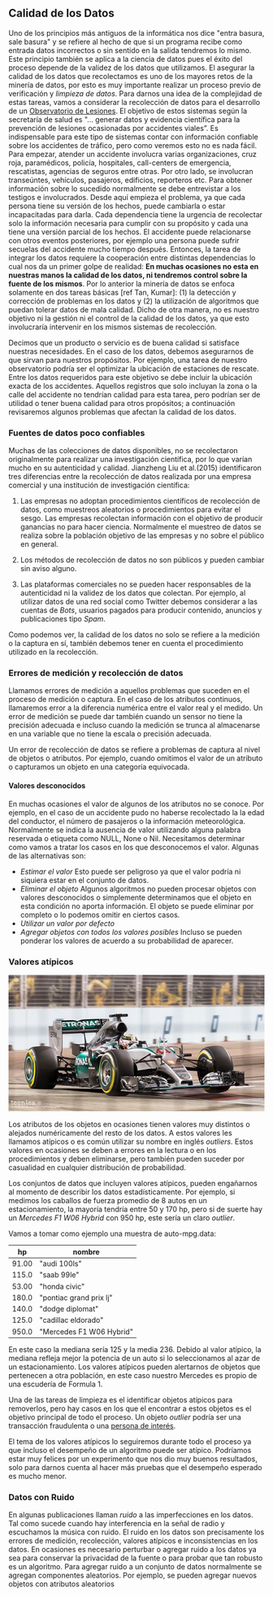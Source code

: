 
## Calidad de los Datos

Uno de los principios más antiguos de la informática nos dice "entra basura, sale basura" y se refiere al hecho de que si un programa recibe como entrada datos incorrectos o sin sentido en la salida tendremos lo mismo. Este principio también se aplica a la ciencia de datos pues el éxito del proceso depende de la validez de los datos que utilizamos. El asegurar la calidad de los datos que recolectamos es uno de los mayores retos de la minería de datos, por esto es muy importante realizar un proceso previo de verificación y *limpieza de datos*. Para darnos una idea de la complejidad de estas tareas, vamos a considerar la recolección de datos para el desarrollo de un [Observatorio de Lesiones](http://conapra.salud.gob.mx/Interior/Observatorio_Nacional_Lesiones.html). El objetivo de estos sistemas según la secretaría de salud es "... generar datos y evidencia científica para la prevención de lesiones ocasionadas por accidentes viales”. Es indispensable para este tipo de sistemas contar con información confiable sobre los accidentes de tráfico, pero como veremos esto no es nada fácil. Para empezar, atender un accidente involucra varias organizaciones, cruz roja, paramédicos, policía, hospitales, call-centers de emergencia, rescatistas, agencias de seguros entre otras. Por otro lado, se involucran transeúntes, vehículos, pasajeros, edificios, reporteros etc. Para obtener información sobre lo sucedido normalmente se debe entrevistar a los testigos e involucrados. Desde aquí empieza el problema, ya que cada persona tiene su versión de los hechos, puede cambiarla o estar incapacitadas para darla. Cada dependencia tiene la urgencia de recolectar solo la información necesaria para cumplir con su propósito y cada una tiene una versión parcial de los hechos. El accidente puede relacionarse con otros eventos posteriores, por ejemplo una persona puede sufrir secuelas del accidente mucho tiempo después. Entonces, la tarea de integrar los datos requiere la cooperación entre distintas dependencias lo cual nos da un primer golpe de realidad: **En muchas ocasiones no esta en nuestras manos la calidad de los datos, ni tendremos control sobre la fuente de los mismos**. Por lo anterior la minería de datos se enfoca solamente en dos tareas básicas [ref Tan, Kumar]: (1) la detección y corrección de problemas en los datos y (2) la utilización de algoritmos que puedan tolerar datos de mala calidad. Dicho de otra manera, no es nuestro objetivo ni la gestión ni el control de la calidad de los datos, ya que esto involucraría intervenir en los mismos sistemas de recolección.

Decimos que un producto o servicio es de buena calidad si satisface nuestras necesidades. En el caso de los datos, debemos asegurarnos de que sirvan para  nuestros propósitos. Por ejemplo, una tarea de nuestro observatorio podría ser el optimizar la ubicación de estaciones de rescate. Entre los datos requeridos para este objetivo se debe incluir la ubicación exacta de los accidentes. Aquellos registros que solo incluyan la zona o la calle del accidente no tendrían calidad para esta tarea, pero podrían ser de utilidad o tener buena calidad para otros propósitos; a continuación revisaremos algunos problemas que afectan la calidad de los datos.

### Fuentes de datos poco confiables

Muchas de las colecciones de datos disponibles, no se recolectaron originalmente para realizar una investigación científica, por lo que varían mucho en su autenticidad y calidad. Jianzheng Liu et al.(2015) identificaron  tres diferencias entre la recolección de datos realizada por una empresa comercial y una institución de investigación científica:

1. Las empresas no adoptan procedimientos científicos de recolección de datos, como muestreos aleatorios o procedimientos para evitar el sesgo. Las empresas recolectan información con el objetivo de producir ganancias no para hacer ciencia. Normalmente el muestreo de datos se realiza sobre la población objetivo de las empresas y no sobre el público en general.

2. Los métodos de recolección de datos no son públicos y pueden cambiar sin aviso alguno.

3. Las plataformas comerciales no se pueden hacer responsables de la autenticidad ni la validez de los datos que colectan. Por ejemplo, al utilizar datos de una red social como Twitter debemos considerar a las cuentas de *Bots*, usuarios pagados para producir contenido, anuncios y publicaciones tipo *Spam*.

Como podemos ver, la calidad de los datos no solo se refiere a la medición o la captura en sí, también debemos tener en cuenta el procedimiento utilizado en la recolección.

### Errores de medición y recolección de datos

Llamamos errores de medición a aquellos problemas que suceden en el proceso de medición o captura. En el caso de los atributos continuos, llamaremos error a la diferencia numérica entre el valor real y el medido. Un error de medición se puede dar también cuando un sensor no tiene la precisión adecuada e incluso cuando la medición se trunca al almacenarse en una variable que no tiene la escala o precisión adecuada.

Un error de recolección de datos se refiere a problemas de captura al nivel de objetos o atributos. Por ejemplo, cuando omitimos el valor de un atributo o capturamos un objeto en una categoría equivocada.  

#### Valores desconocidos

En muchas ocasiones el valor de algunos de los atributos no se conoce. Por ejemplo, en el caso de un accidente pudo no haberse recolectado la la edad del conductor, el número de pasajeros o la información meteorológica. Normalmente se indica la ausencia de valor utilizando alguna palabra reservada o etiqueta  como NULL, None o Nil. Necesitamos determinar como vamos a tratar los casos en los que desconocemos el valor. Algunas de las alternativas son:

* *Estimar el valor* Esto puede ser peligroso ya que el valor podría ni siquiera estar en el conjunto de datos.
* *Eliminar el objeto* Algunos algoritmos no pueden procesar objetos con valores desconocidos o simplemente determinamos que el objeto en esta condición no aporta información. El objeto se puede eliminar por completo o lo podemos omitir en ciertos casos.
* *Utilizar un valor por defecto*
* *Agregar objetos con todos los valores posibles* Incluso se pueden ponderar los valores de acuerdo a su probabilidad de aparecer.

### Valores atípicos

![Mercedes](../img/640px-Hamilton_Singapore_GP_2015.jpg)

Los atributos de los objetos en ocasiones tienen valores muy distintos o alejados numéricamente del resto de los datos. A estos valores les llamamos atípicos o es común utilizar su nombre en inglés *outliers*. Estos valores en ocasiones se deben a errores en la lectura o en los procedimientos y deben eliminarse, pero también pueden suceder por casualidad en cualquier distribución de probabilidad.

Los conjuntos de datos que incluyen valores atípicos, pueden engañarnos al momento de describir los datos estadísticamente.  Por ejemplo, si medimos los caballos de fuerza promedio de 8 autos en un estacionamiento, la mayoría tendría entre 50 y 170 hp, pero si de suerte hay un *Mercedes F1 W06 Hybrid* con 950 hp, este sería un claro *outlier*.

Vamos a tomar como ejemplo una muestra de auto-mpg.data:

|  hp            | nombre                  |
|----------------|-------------------------|
|  91.00         |  "audi 100ls"           |
|  115.0         |  "saab 99le"            |
|  53.00         |  "honda civic"          |
|  180.0         | "pontiac grand prix lj" |
|  140.0         | "dodge diplomat"        |
|  125.0         | "cadillac eldorado"     |
|  950.0         | "Mercedes F1 W06 Hybrid"|

En este caso la mediana sería 125 y la media 236. Debido al valor atípico, la mediana  refleja mejor la potencia de un auto si lo seleccionamos al azar de un estacionamiento.
Los valores atípicos pueden alertarnos de objetos que pertenecen a otra población, en este caso nuestro Mercedes es propio de una escudería de Formula 1.

Una de las tareas de limpieza es el identificar objetos atípicos para removerlos, pero hay casos en los que el encontrar a estos objetos es el objetivo principal de todo el proceso. Un objeto *outlier* podría ser una transacción fraudulenta o una [persona de interés](https://en.wikipedia.org/wiki/Person_of_interest).

El tema de los valores atípicos lo seguiremos durante todo el proceso ya que incluso el desempeño de un algoritmo puede ser atípico. Podríamos estar muy felices por  un experimento que nos dio muy buenos resultados, solo para darnos cuenta al hacer más pruebas que el desempeño esperado es mucho menor.

### Datos con Ruido

En algunas publicaciones llaman *ruido* a las imperfecciones en los datos. Tal como sucede cuando hay interferencia en la señal de radio y escuchamos la música con ruido. El ruido en los datos son precisamente los errores de medición, recolección, valores atípicos e inconsistencias en los datos. En ocasiones es necesario perturbar o agregar ruido a los datos ya sea para conservar la privacidad de la fuente o para probar que tan robusto es un algoritmo. Para agregar ruido a un conjunto de datos normalmente se agregan componentes aleatorios. Por ejemplo, se pueden agregar nuevos objetos con atributos aleatorios
